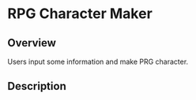 # RPG Character Maker

## Overview
Users input some information and make PRG character.

## Description
